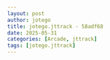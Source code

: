```yaml
---
layout: post
author: jotego
title: jotego.jttrack - 58adf68
date: 2025-05-31
categories: [Arcade, jttrack]
tags: [jotego.jttrack]
---
```


